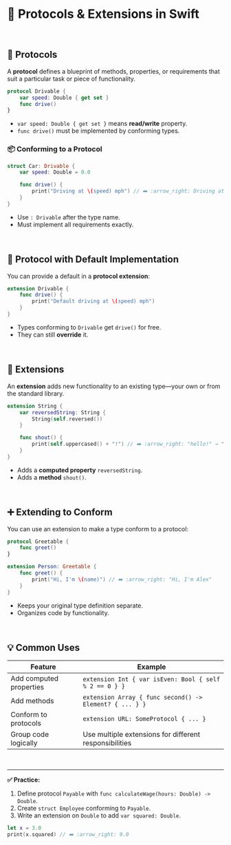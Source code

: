 # 📜 Protocols & Extensions in Swift  
<br/>

## 🧩 Protocols

A **protocol** defines a blueprint of methods, properties, or requirements that suit a particular task or piece of functionality.

```swift
protocol Drivable {
    var speed: Double { get set }
    func drive()
}
```

- `var speed: Double { get set }` means **read/write** property.  
- `func drive()` must be implemented by conforming types.

### 📦 Conforming to a Protocol

```swift
struct Car: Drivable {
    var speed: Double = 0.0

    func drive() {
        print("Driving at \(speed) mph") // ➡️ :arrow_right: Driving at 0.0 mph
    }
}
```

- Use `: Drivable` after the type name.  
- Must implement all requirements exactly.

<br/>

## 🔄 Protocol with Default Implementation

You can provide a default in a **protocol extension**:

```swift
extension Drivable {
    func drive() {
        print("Default driving at \(speed) mph")
    }
}
```

- Types conforming to `Drivable` get `drive()` for free.  
- They can still **override** it.

<br/>

## 🧩 Extensions

An **extension** adds new functionality to an existing type—your own or from the standard library.

```swift
extension String {
    var reversedString: String {
        String(self.reversed())
    }

    func shout() {
        print(self.uppercased() + "!") // ➡️ :arrow_right: "hello!" → "HELLO!"
    }
}
```

- Adds a **computed property** `reversedString`.  
- Adds a **method** `shout()`.

<br/>

## ➕ Extending to Conform

You can use an extension to make a type conform to a protocol:

```swift
protocol Greetable {
    func greet()
}

extension Person: Greetable {
    func greet() {
        print("Hi, I'm \(name)") // ➡️ :arrow_right: "Hi, I'm Alex"
    }
}
```

- Keeps your original type definition separate.  
- Organizes code by functionality.

<br/>

## 💡 Common Uses

| Feature                  | Example                                                        |
|--------------------------|----------------------------------------------------------------|
| Add computed properties  | `extension Int { var isEven: Bool { self % 2 == 0 } }`         |
| Add methods              | `extension Array { func second() -> Element? { ... } }`       |
| Conform to protocols     | `extension URL: SomeProtocol { ... }`                          |
| Group code logically     | Use multiple extensions for different responsibilities         |

<br/>

---

**✅ Practice:**  
1. Define protocol `Payable` with `func calculateWage(hours: Double) -> Double`.  
2. Create `struct Employee` conforming to `Payable`.  
3. Write an extension on `Double` to add `var squared: Double`.  
```swift
let x = 3.0
print(x.squared) // ➡️ :arrow_right: 9.0
```  
